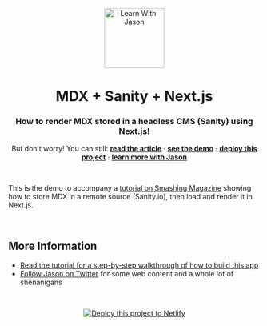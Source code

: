 <p align="center">
  <a href="https://www.learnwithjason.dev">
    <img src="https://res.cloudinary.com/jlengstorf/image/upload/q_auto,f_auto,w_240/v1579281727/lwj/learnwithjason.png" alt="Learn With Jason" width="120" />
  </a>
</p>
<h1 align="center">
  MDX + Sanity + Next.js
</h1>
<h3 align="center">
  How to render MDX stored in a headless CMS (Sanity) using Next.js!
</h3>
<p align="center">
  But don’t worry! You can still: 
  <a href="https://www.smashingmagazine.com/2020/12/mdx-stored-sanity-next-js-website/"><strong>read the article</strong></a> · 
  <a href="https://sanity-next-mdx.netlify.app/"><strong>see the demo</strong></a> · 
  <a href="https://app.netlify.com/start/deploy?repository=https://github.com/jlengstorf/sanity-next-mdx&utm_source=smashingmag&utm_medium=github-jl&utm_campaign=devex"><strong>deploy this project</strong></a> · 
  <a href="https://lwj.dev"><strong>learn more with Jason</strong></a>
</p>

&nbsp;

This is the demo to accompany a [tutorial on Smashing Magazine][article] showing how to store MDX in a remote source (Sanity.io), then load and render it in Next.js.

&nbsp;

## More Information

- [Read the tutorial for a step-by-step walkthrough of how to build this app][article]
- [Follow Jason on Twitter][twitter] for some web content and a whole lot of shenanigans

&nbsp;
<p align="center">
  <a href="https://app.netlify.com/start/deploy?repository=https://github.com/jlengstorf/sanity-next-mdx&utm_source=smashingmag&utm_medium=github-jl&utm_campaign=devex">
    <img src="https://www.netlify.com/img/deploy/button.svg" alt="Deploy this project to Netlify" />
  </a>
</p>

[article]: https://www.smashingmagazine.com/2020/12/mdx-stored-sanity-next-js-website/
[twitter]: https://twitter.com/jlengstorf